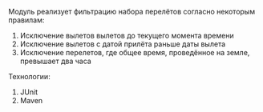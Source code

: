 Модуль реализует фильтрацию набора перелётов согласно некоторым правилам:

1. Исключение вылетов вылетов до текущего момента времени
2. Исключение вылетов с датой прилёта раньше даты вылета
3. Исключение перелетов, где общее время, проведённое на земле, превышает два часа

Технологии:
1. JUnit
2. Maven
